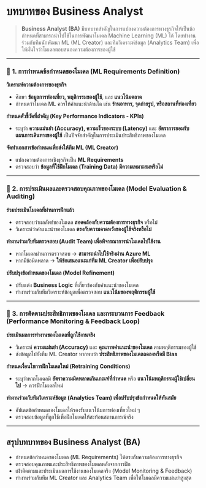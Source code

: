 # บทบาทของ Business Analyst

> **Business Analyst (BA)** มีบทบาทสำคัญในการแปลงความต้องการทางธุรกิจให้เป็นข้อกำหนดที่สามารถนำไปใช้ในการพัฒนาโมเดล Machine Learning (ML) ได้ โดยทำงานร่วมกับทีมนักพัฒนา ML (ML Creator) และทีมวิเคราะห์ข้อมูล (Analytics Team) เพื่อให้มั่นใจว่าโมเดลตอบสนองความต้องการของผู้ใช้

***

### 🔹 **1. การกำหนดข้อกำหนดของโมเดล (ML Requirements Definition)**

**วิเคราะห์ความต้องการของธุรกิจ**

* ศึกษา **ข้อมูลการท่องเที่ยว, พฤติกรรมของผู้ใช้**, และ **แนวโน้มตลาด**
* กำหนดว่าโมเดล ML ควรให้คำแนะนำด้านใด เช่น **ร้านอาหาร, จุดถ่ายรูป, หรือสถานที่ท่องเที่ยว**

**กำหนดตัวชี้วัดที่สำคัญ (Key Performance Indicators - KPIs)**

* ระบุว่า **ความแม่นยำ (Accuracy), ความเร็วของระบบ (Latency)** และ **อัตราการยอมรับแผนการเดินทางของผู้ใช้** เป็นปัจจัยสำคัญในการประเมินประสิทธิภาพของโมเดล

**จัดทำเอกสารข้อกำหนดเพื่อส่งให้ทีม ML (ML Creator)**

* แปลงความต้องการเชิงธุรกิจเป็น **ML Requirements**
* ตรวจสอบว่า **ข้อมูลที่ใช้ฝึกโมเดล (Training Data) มีความเหมาะสมหรือไม่**

***

### 🔹 **2. การประเมินผลและตรวจสอบคุณภาพของโมเดล (Model Evaluation & Auditing)**

**ร่วมประเมินโมเดลที่ผ่านการฝึกแล้ว**

* ตรวจสอบว่าผลลัพธ์ของโมเดล **สอดคล้องกับความต้องการทางธุรกิจ** หรือไม่
* วิเคราะห์ว่าคำแนะนำของโมเดล **ตรงกับความคาดหวังของผู้ใช้จริงหรือไม่**

**ทำงานร่วมกับทีมตรวจสอบ (Audit Team) เพื่อพิจารณาการนำโมเดลไปใช้งาน**

* หากโมเดลผ่านการตรวจสอบ → **สามารถนำไปใช้จริงผ่าน Azure ML**
* หากมีข้อผิดพลาด → **ให้ข้อเสนอแนะแก่ทีม ML Creator เพื่อปรับปรุง**

**ปรับปรุงข้อกำหนดของโมเดล (Model Refinement)**

* ปรับแต่ง **Business Logic** ที่เกี่ยวข้องกับคำแนะนำของโมเดล
* ทำงานร่วมกับทีมวิเคราะห์ข้อมูลเพื่อตรวจสอบ **แนวโน้มของพฤติกรรมผู้ใช้**

***

### 🔹 **3. การติดตามประสิทธิภาพของโมเดล และกระบวนการ Feedback (Performance Monitoring & Feedback Loop)**

**ประเมินผลการทำงานของโมเดลที่ถูกใช้งานจริง**

* วิเคราะห์ **ความแม่นยำ (Accuracy)** และ **คุณภาพคำแนะนำของโมเดล** ตามพฤติกรรมของผู้ใช้
* ส่งข้อมูลไปยังทีม ML Creator หากพบว่า **ประสิทธิภาพของโมเดลลดลงหรือมี Bias**

**กำหนดเงื่อนไขการฝึกโมเดลใหม่ (Retraining Conditions)**

* ระบุว่าหากโมเดลมี **อัตราความผิดพลาดเกินเกณฑ์ที่กำหนด** หรือ **แนวโน้มพฤติกรรมผู้ใช้เปลี่ยนไป** → ควรฝึกโมเดลใหม่

**ทำงานร่วมกับทีมวิเคราะห์ข้อมูล (Analytics Team) เพื่อปรับปรุงข้อกำหนดให้ทันสมัย**

* อัปเดตข้อกำหนดของโมเดลให้รองรับแนวโน้มการท่องเที่ยวใหม่ ๆ
* ตรวจสอบข้อมูลที่ถูกใช้เพื่อฝึกโมเดลให้สะท้อนสถานการณ์จริง

***

## **สรุปบทบาทของ Business Analyst (BA)**

* กำหนดข้อกำหนดของโมเดล (ML Requirements) ให้ตรงกับความต้องการทางธุรกิจ
* ตรวจสอบคุณภาพและประสิทธิภาพของโมเดลหลังจากการฝึก
* เฝ้าติดตามและประเมินผลการใช้งานของโมเดลจริง (Model Monitoring & Feedback)
* ทำงานร่วมกับทีม ML Creator และ Analytics Team เพื่อให้โมเดลมีความแม่นยำสูงสุด
